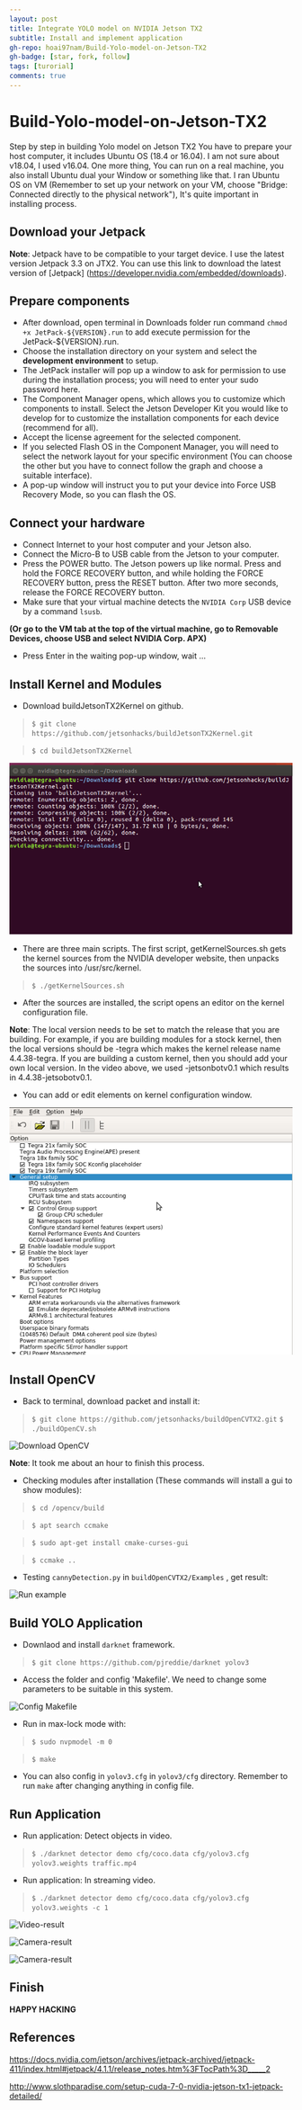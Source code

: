 ```yaml
---
layout: post
title: Integrate YOLO model on NVIDIA Jetson TX2
subtitle: Install and implement application
gh-repo: hoai97nam/Build-Yolo-model-on-Jetson-TX2
gh-badge: [star, fork, follow]
tags: [turorial]
comments: true
---
```

# Build-Yolo-model-on-Jetson-TX2
Step by step in building Yolo model on Jetson TX2
You have to prepare your host computer, it includes Ubuntu OS (18.4 or 16.04). I am not sure about v18.04, I used v16.04. One more thing, You can run on a real machine, you also install Ubuntu dual your Window or something like that. I ran Ubuntu OS on VM (Remember to set up your network on your VM, choose "Bridge: Connected directly to the physical network"), It's quite important in installing process.
## Download your Jetpack
**Note**: Jetpack have to be compatible to your target device. I use the latest version Jetpack 3.3 on JTX2.
You can use this link to download the latest version of [Jetpack] (https://developer.nvidia.com/embedded/downloads).
## Prepare components
- After download, open terminal in Downloads folder run command `chmod +x JetPack-${VERSION}.run` to add execute permission for the JetPack-${VERSION}.run.
- Choose the installation directory on your system and select the **development environment** to setup.
- The JetPack installer will pop up a window to ask for permission to use during the installation process; you will need to enter your sudo password here.
- The Component Manager opens, which allows you to customize which components to install. Select the Jetson Developer Kit you would like to develop for to customize the installation components for each device (recommend for all).
- Accept the license agreement for the selected component.
- If you selected Flash OS in the Component Manager, you will need to select the network layout for your specific environment (You can choose the other but you have to connect follow the graph and choose a suitable interface).
- A pop-up window will instruct you to put your device into Force USB Recovery Mode, so you can flash the OS.
## Connect your hardware
- Connect Internet to your host computer and your Jetson also.
- Connect the Micro-B to USB cable from the Jetson to your computer.
- Press the POWER butto. The Jetson powers up like normal. Press and hold the FORCE RECOVERY button, and while holding the FORCE RECOVERY button, press the RESET button. After two more seconds, release the FORCE RECOVERY button.
- Make sure that your virtual machine detects the `NVIDIA Corp` USB device by a command `lsusb`.

__(Or go to the VM tab at the top of the virtual machine, go to Removable Devices, choose USB and select NVIDIA Corp. APX)__
- Press Enter in the waiting pop-up window, wait ...

## Install Kernel and Modules
- Download buildJetsonTX2Kernel on github.
>`$ git clone https://github.com/jetsonhacks/buildJetsonTX2Kernel.git`

>`$ cd buildJetsonTX2Kernel`

![Install Kernel 1](/_posts/images/ker1.png)

- There are three main scripts. The first script, getKernelSources.sh gets the kernel sources from the NVIDIA developer website, then unpacks the sources into /usr/src/kernel.

>`$ ./getKernelSources.sh`

- After the sources are installed, the script opens an editor on the kernel configuration file.

**Note**: The local version needs to be set to match the release that you are building. For example, if you are building modules for a stock kernel, then the local versions should be -tegra which makes the kernel release name 4.4.38-tegra. If you are building a custom kernel, then you should add your own local version. In the video above, we used -jetsonbotv0.1 which results in 4.4.38-jetsobotv0.1.

- You can add or edit elements on kernel configuration window.

![Install Kernel 2](https://github.com/hoai97nam/hoai97nam.github.io/blob/master/_posts/images/ker2.png)

## Install OpenCV

- Back to terminal, download packet and install it:

>`$ git clone https://github.com/jetsonhacks/buildOpenCVTX2.git`
>`$ ./buildOpenCV.sh`

![Download OpenCV](https://github.com/hoai97nam/Build-Yolo-model-on-Jetson-TX2/blob/master/images/cv4.png)

**Note**: It took me about an hour to finish this process. 

- Checking modules after installation (These commands will install a gui to show modules):

>`$ cd /opencv/build`

>`$ apt search ccmake`

>`$ sudo apt-get install cmake-curses-gui`

>`$ ccmake ..`

- Testing `cannyDetection.py` in `buildOpenCVTX2/Examples` , get result:

![Run example](https://github.com/hoai97nam/Build-Yolo-model-on-Jetson-TX2/blob/master/images/cv7.png)

## Build YOLO Application

- Downlaod and install `darknet` framework.

>`$ git clone https://github.com/pjreddie/darknet yolov3`

- Access the folder and config 'Makefile'. We need to change some parameters to be suitable in this system.

![Config Makefile](https://github.com/hoai97nam/Build-Yolo-model-on-Jetson-TX2/blob/master/images/y4.png)


- Run in max-lock mode with:

>`$ sudo nvpmodel -m 0`

>`$ make`

- You can also config in `yolov3.cfg` in `yolov3/cfg` directory. Remember to run `make` after changing anything in config file.

## Run Application

- Run application: Detect objects in video.

>`$ ./darknet detector demo cfg/coco.data cfg/yolov3.cfg yolov3.weights traffic.mp4`

- Run application: In streaming video.

>`$ ./darknet detector demo cfg/coco.data cfg/yolov3.cfg yolov3.weights -c 1`

![Video-result](https://github.com/hoai97nam/Build-Yolo-model-on-Jetson-TX2/blob/master/images/y2.png)

![Camera-result](https://github.com/hoai97nam/Build-Yolo-model-on-Jetson-TX2/blob/master/images/r2.png)

![Camera-result](https://github.com/hoai97nam/Build-Yolo-model-on-Jetson-TX2/blob/master/images/r3.png)

## Finish

**HAPPY HACKING**

## References
https://docs.nvidia.com/jetson/archives/jetpack-archived/jetpack-411/index.html#jetpack/4.1.1/release_notes.htm%3FTocPath%3D_____2

http://www.slothparadise.com/setup-cuda-7-0-nvidia-jetson-tx1-jetpack-detailed/


